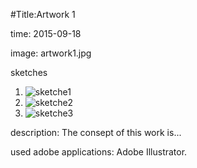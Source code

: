 #Title:Artwork 1

time: 2015-09-18

image: artwork1.jpg

sketches

 1. ![sketche1](sketches1.jpg)
 2. ![sketche2](sketches2.jpg)
 3. ![sketche3](sketches3.jpg)

description: The consept of this work is...

used adobe applications: Adobe Illustrator.